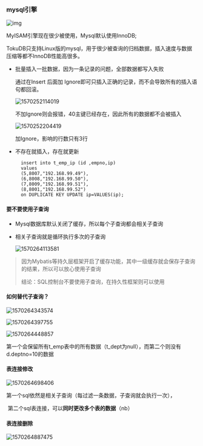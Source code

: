 ### mysql引擎

![img](H:\gitwork\notes\VMware\CRUD.assets\20181010091048777.png)

MyISAM引擎现在很少被使用，Mysql默认使用InnoDB;

TokuDB只支持Linux版的mysql，用于很少被查询的归档数据，插入速度与数据压缩等都不InnoDB性能高很多。



* 批量插入一批数据，因为一条记录的问题，全部数据都写入失败

  通过在Insert 后面加 Ignore即可只插入正确的记录，而不会导致所有的插入语句都回滚。

  ![1570252114019](H:\gitwork\notes\VMware\CRUD.assets\1570252114019.png)

  不加Ignore则会报错，40主键已经存在，因此所有的数据都不会被插入

  ![1570252204419](H:\gitwork\notes\VMware\CRUD.assets\1570252204419.png)

  加Ignore，影响的行数只有3行

* 不存在就插入，存在就更新

  ```mysql
  	insert into t_emp_ip (id ,empno,ip)
  	values 
  	(5,8007,"192.168.99.49"),
  	(6,8008,"192.168.99.50"),
  	(7,8009,"192.168.99.51"),
  	(8,8001,"192.168.99.52")
  	on DUPLICATE KEY UPDATE ip=VALUES(ip);
  ```

  

#### 要不要使用子查询

* Mysql数据库默认关闭了缓存，所以每个子查询都会相关子查询

* 相关子查询就是循环执行多次的子查询

  ![1570264113581](H:\gitwork\notes\VMware\CRUD.assets\1570264113581.png)

> 因为Mybatis等持久层框架开启了缓存功能，其中一级缓存就会保存子查询的结果，所以可以放心使用子查询
>
> 结论：SQL控制台不要使用子查询，在持久性框架则可以使用

#### 如何替代子查询？

![1570264343574](H:\gitwork\notes\VMware\CRUD.assets\1570264343574.png)

![1570264397755](H:\gitwork\notes\VMware\CRUD.assets\1570264397755.png)

![1570264448857](H:\gitwork\notes\VMware\CRUD.assets\1570264448857.png)

​			第一个会保留所有t_emp表中的所有数据（t_dept为null），而第二个则没有d.deptno=10的数据



#### 表连接修改

![1570264698406](H:\gitwork\notes\VMware\CRUD.assets\1570264698406.png)

​	第一个sql依然是相关子查询（每过滤一条数据，子查询就会执行一次），

​	第二个sql表连接，可以**同时更改多个表的数据**（nb）

#### 表连接删除

![1570264887475](H:\gitwork\notes\VMware\CRUD.assets\1570264887475.png)







